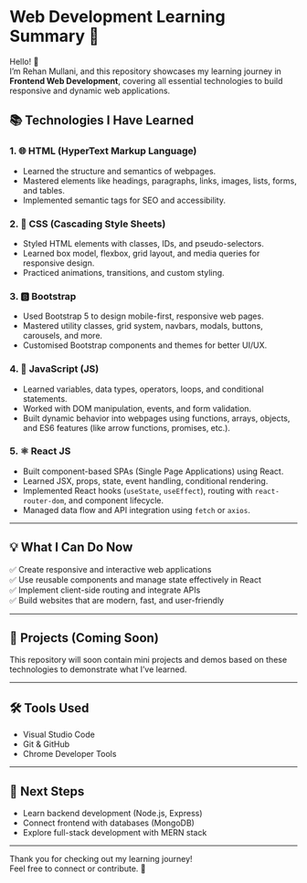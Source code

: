 # Web Development Learning Summary 🚀

Hello! 👋  
I’m Rehan Mullani, and this repository showcases my learning journey in **Frontend Web Development**, covering all essential technologies to build responsive and dynamic web applications.

## 📚 Technologies I Have Learned

### 1. 🌐 HTML (HyperText Markup Language)
- Learned the structure and semantics of webpages.
- Mastered elements like headings, paragraphs, links, images, lists, forms, and tables.
- Implemented semantic tags for SEO and accessibility.

### 2. 🎨 CSS (Cascading Style Sheets)
- Styled HTML elements with classes, IDs, and pseudo-selectors.
- Learned box model, flexbox, grid layout, and media queries for responsive design.
- Practiced animations, transitions, and custom styling.

### 3. 🅱️ Bootstrap
- Used Bootstrap 5 to design mobile-first, responsive web pages.
- Mastered utility classes, grid system, navbars, modals, buttons, carousels, and more.
- Customised Bootstrap components and themes for better UI/UX.

### 4. 📜 JavaScript (JS)
- Learned variables, data types, operators, loops, and conditional statements.
- Worked with DOM manipulation, events, and form validation.
- Built dynamic behavior into webpages using functions, arrays, objects, and ES6 features (like arrow functions, promises, etc.).

### 5. ⚛️ React JS
- Built component-based SPAs (Single Page Applications) using React.
- Learned JSX, props, state, event handling, conditional rendering.
- Implemented React hooks (`useState`, `useEffect`), routing with `react-router-dom`, and component lifecycle.
- Managed data flow and API integration using `fetch` or `axios`.

---

## 💡 What I Can Do Now
✅ Create responsive and interactive web applications  
✅ Use reusable components and manage state effectively in React  
✅ Implement client-side routing and integrate APIs  
✅ Build websites that are modern, fast, and user-friendly

---

## 📁 Projects (Coming Soon)
This repository will soon contain mini projects and demos based on these technologies to demonstrate what I’ve learned.

---

## 🛠️ Tools Used
- Visual Studio Code
- Git & GitHub
- Chrome Developer Tools

---

## 📌 Next Steps
- Learn backend development (Node.js, Express)
- Connect frontend with databases (MongoDB)
- Explore full-stack development with MERN stack

---

Thank you for checking out my learning journey!  
Feel free to connect or contribute. 🌟
